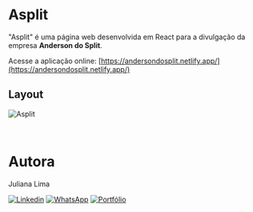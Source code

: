 # Asplit

"Asplit" é uma página web desenvolvida em React para a divulgação da empresa **Anderson do Split**.

Acesse a aplicação online: [https://andersondosplit.netlify.app/](https://andersondosplit.netlify.app/)

## Layout
![Asplit](https://github.com/JuhLima85/asplit/assets/89745459/df3d7f39-d729-4fc3-a34a-bc7923f2cad8)

<br/>

#### 
# Autora
Juliana Lima

[![Linkedin](https://img.shields.io/badge/-LinkedIn-%230077B5?style=for-the-badge&logo=linkedin&logoColor=white)](https://www.linkedin.com/feed/?trk=guest_homepage-basic_nav-header-signin)
[![WhatsApp](https://img.shields.io/badge/WhatsApp-25D366?style=for-the-badge&logo=whatsapp&logoColor=white)](https://contate.me/Juliana-Lima)
[![Portfólio](https://img.shields.io/badge/Portf%C3%B3lio-%E2%9C%88%EF%B8%8F-lightgrey?style=for-the-badge)](https://codedeving.netlify.app/)
